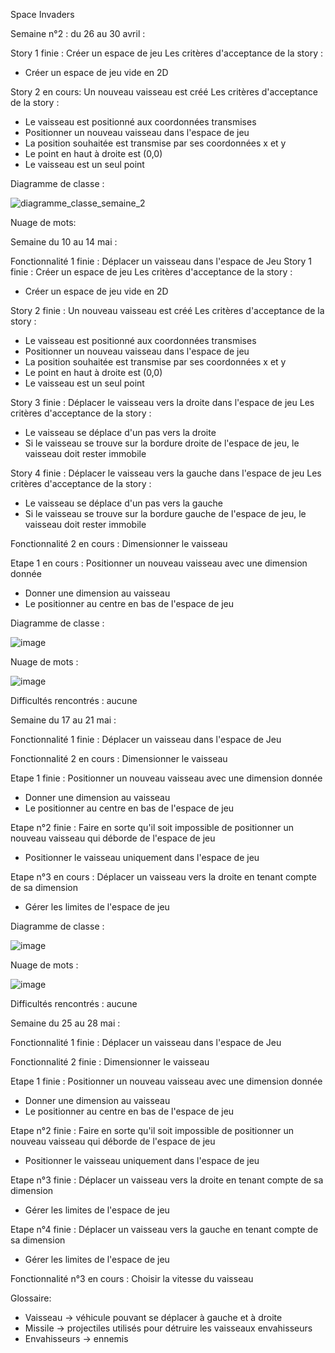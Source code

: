 Space Invaders

Semaine n°2 : du 26 au 30 avril :

Story 1 finie : Créer un espace de jeu
Les critères d'acceptance de la story :
- Créer un espace de jeu vide en 2D

Story 2 en cours: Un nouveau vaisseau est créé
Les critères d'acceptance de la story :
- Le vaisseau est positionné aux coordonnées transmises
- Positionner un nouveau vaisseau dans l'espace de jeu
- La position souhaitée est transmise par ses coordonnées x et y
- Le point en haut à droite est (0,0)
- Le vaisseau est un seul point

Diagramme de classe : 


![diagramme_classe_semaine_2](https://user-images.githubusercontent.com/81249827/116934253-00cc5e80-ac65-11eb-9a8a-8c03ab4ca6ad.png)

Nuage de mots:


Semaine du 10 au 14 mai :

Fonctionnalité 1 finie : Déplacer un vaisseau dans l'espace de Jeu
Story 1 finie : Créer un espace de jeu
Les critères d'acceptance de la story :
- Créer un espace de jeu vide en 2D

Story 2 finie :  Un nouveau vaisseau est créé
Les critères d'acceptance de la story :
- Le vaisseau est positionné aux coordonnées transmises
- Positionner un nouveau vaisseau dans l'espace de jeu
- La position souhaitée est transmise par ses coordonnées x et y
- Le point en haut à droite est (0,0)
- Le vaisseau est un seul point

Story 3 finie : Déplacer le vaisseau vers la droite dans l'espace de jeu
Les critères d'acceptance de la story :
- Le vaisseau se déplace d'un pas vers la droite
- Si le vaisseau se trouve sur la bordure droite de l'espace de jeu, le vaisseau doit rester immobile

Story 4 finie : Déplacer le vaisseau vers la gauche dans l'espace de jeu
Les critères d'acceptance de la story :
- Le vaisseau se déplace d'un pas vers la gauche
- Si le vaisseau se trouve sur la bordure gauche de l'espace de jeu, le vaisseau doit rester immobile

Fonctionnalité 2 en cours : Dimensionner le vaisseau

Etape 1  en cours : Positionner un nouveau vaisseau avec une dimension donnée
- Donner une dimension au vaisseau
- Le positionner au centre en bas de l'espace de jeu

Diagramme de classe :

![image](https://user-images.githubusercontent.com/81249827/118499027-dbd8f080-b726-11eb-8079-622eb111d2df.png)

Nuage de mots :

![image](https://user-images.githubusercontent.com/81249827/118469117-b5568d80-b705-11eb-94e5-bf90f095397d.png)


Difficultés rencontrés : 
aucune


Semaine du 17 au 21 mai :

Fonctionnalité 1 finie : Déplacer un vaisseau dans l'espace de Jeu

Fonctionnalité 2 en cours : Dimensionner le vaisseau

Etape 1  finie : Positionner un nouveau vaisseau avec une dimension donnée
- Donner une dimension au vaisseau
- Le positionner au centre en bas de l'espace de jeu

Etape n°2 finie : Faire en sorte qu'il soit impossible de positionner un nouveau vaisseau qui déborde de l'espace de jeu
- Positionner le vaisseau uniquement dans l'espace de jeu

Etape n°3 en cours : Déplacer un vaisseau vers la droite en tenant compte de sa dimension
- Gérer les limites de l'espace de jeu

Diagramme de classe :

![image](https://user-images.githubusercontent.com/81249827/119264394-4ab0c080-bbe3-11eb-94aa-2bbf2f8d531b.png)

Nuage de mots :

![image](https://user-images.githubusercontent.com/81249827/118469117-b5568d80-b705-11eb-94e5-bf90f095397d.png)


Difficultés rencontrés : 
aucune

Semaine du 25 au 28 mai :

Fonctionnalité 1 finie : Déplacer un vaisseau dans l'espace de Jeu

Fonctionnalité 2 finie : Dimensionner le vaisseau

Etape 1  finie : Positionner un nouveau vaisseau avec une dimension donnée
- Donner une dimension au vaisseau
- Le positionner au centre en bas de l'espace de jeu

Etape n°2 finie : Faire en sorte qu'il soit impossible de positionner un nouveau vaisseau qui déborde de l'espace de jeu
- Positionner le vaisseau uniquement dans l'espace de jeu

Etape n°3 finie : Déplacer un vaisseau vers la droite en tenant compte de sa dimension
- Gérer les limites de l'espace de jeu

Etape n°4 finie : Déplacer un vaisseau vers la gauche en tenant compte de sa dimension
- Gérer les limites de l'espace de jeu

Fonctionnalité n°3 en cours : Choisir la vitesse du vaisseau


Glossaire:
- Vaisseau -> véhicule pouvant se déplacer à gauche et à droite
- Missile -> projectiles utilisés pour détruire les vaisseaux envahisseurs
- Envahisseurs -> ennemis
